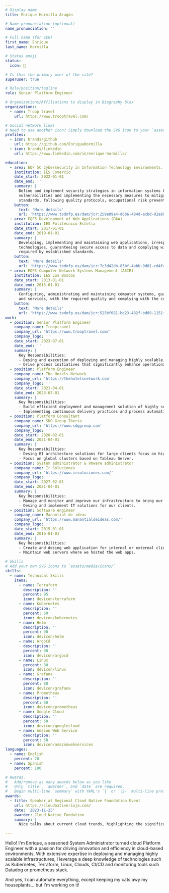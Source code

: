 ```yaml
---
# Display name
title: Enrique Hormilla Aragón

# Name pronunciation (optional)
name_pronunciation: ''

# Full name (for SEO)
first_name: Enrique 
last_name: Hormilla

# Status emoji
status:
  icon: 🙋

# Is this the primary user of the site?
superuser: true

# Role/position/tagline
role: Senior Platform Engineer

# Organizations/Affiliations to display in Biography blox
organizations:
  - name: Troop travel
    url: https://www.trooptravel.com/

# Social network links
# Need to use another icon? Simply download the SVG icon to your `assets/media/icons/` folder.
profiles:
  - icon: brands/github
    url: https://github.com/EnriqueHormilla
  - icon: brands/linkedin
    url: https://www.linkedin.com/in/enrique-hormilla/

education:
  - area: EQF 5C Cybersecurity in Information Technology Environments.
    institution: IES Comercio
    date_start: 2022-01-01
    date_end: ''
    summary: | 
      Define and implement security strategies in information systems by performing cybersecurity diagnostics, identifying
      vulnerabilities and implementing the necessary measures to mitigate them by applying current regulations and industry
      standards, following quality protocols, occupational risk prevention and environmental respect.    
    button:
      text: 'More details'
      url: 'https://www.todofp.es/dam/jcr:259e09a4-d6b6-484d-acbd-02a898590f49/ce-gs-ciberseguridad-entornos-tecnologias-de-la-informacion.pdf'
  - area: EQF5 Development of Web Applications (DAW)
    institution: IES Politécnico Estella
    date_start: 2017-01-01
    date_end: 2019-01-01
    summary: |    
      Developing, implementing and maintaining web applications, irrespective of the model used and using specific
      technologies, guaranteeing secure access to data and complying with the accessibility, usability and quality criteria
      required by established standards.     
    button:
      text: 'More details'
      url: 'https://www.todofp.es/dam/jcr:7c3d42db-83bf-4abb-9d81-cd4f41fe1a1a/n-tsdesarrolloaplicacionesweben-pdf.pdf'      
  - area: EQF5 Computer Network Systems Management (ASIR)
    institution: IES Los Boscos
    date_start: 2013-01-01
    date_end: 2015-01-01
    summary: |
      Configuring, administrating and maintaining computer systems, guaranteeing system functionality, integrity of resources
      and services, with the required quality and complying with the current legislation 
    button:
      text: 'More details'
      url: 'https://www.todofp.es/dam/jcr:525bf081-bd23-482f-bd89-1151f2498373/n-tsadministracionsistemasinformaticosreden-pdf.pdf'
work:
  - position: Senior Platform Engineer
    company_name: Trooptravel
    company_url: 'https://www.trooptravel.com/'
    company_logo: ''
    date_start: 2023-07-01
    date_end: ''
    summary: |
      Key Responsibilities:
      - Desing and execution of deploying and managing highly scalable, cloud-based infrastructures utilizing Kubernetes, applying GitOps principles to ensure consistent and reliable operations
      - Drive process initiatives that significantly enhance operational workflows and software development life cycle, resulting in improved efficiency and a marked reduction in release cycles.
  - position: Platform Engineer
    company_name: The Hotels Network
    company_url: 'https://thehotelsnetwork.com'
    company_logo: ''
    date_start: 2021-04-01
    date_end: 2023-07-01
    summary: |
      Key Responsibilities:   
      - Build efficient deployment and management solution of highly scalable base on cloud and Kubernetes.
      - Implementing continuous delivery practices and process automation, optimizing workflows to improve efficiency and reduce release times.
  - position: Platform Consultant 
    company_name: SDG Group Iberia
    company_url: 'https://www.sdggroup.com'
    company_logo: ''
    date_start: 2020-02-01
    date_end: 2021-04-01
    summary: |
      Key Responsibilities:   
      - Desing BI architecture solutions for large clients focus on high availability and governance.
      - Focus on global clusters based on Tableau Server.
  - position: System administrator & Vmware administrator
    company_name: Ir Soluciones
    company_url: 'https://www.irsoluciones.com/'
    company_logo: ''
    date_start: 2027-02-01
    date_end: 2021-04-01
    summary: |
      Key Responsibilities:   
      - Manage and monitor and improve our infrastructure to bring our cloud service solutions.
      - Desing and implement IT solutions for our clients.
  - position: Software engineer
    company_name: Manantial de ideas
    company_url: 'https://www.manantialdeideas.com/'
    company_logo: ''
    date_start: 2015-01-01
    date_end: 2016-01-01
    summary: |
      Key Responsibilities:   
      - Create and desing web application for internal or external clients.
      - Maintain web servers where we hosted the web apps.        

# Skills
# Add your own SVG icons to `assets/media/icons/`
skills:
  - name: Technical Skills
    items:
      - name: Terraform
        description: ''
        percent: 95
        icon: devicon/terraform
      - name: Kubernetes
        description: ''
        percent: 60
        icon: devicon/kubernetes
      - name: Helm
        description: ''
        percent: 90
        icon: devicon/helm    
      - name: ArgoCd
        description: ''
        percent: 90
        icon: devicon/argocd        
      - name: Linux
        percent: 80
        icon: devicon/linux          
      - name: Grafana
        description: ''
        percent: 80
        icon: devicon/grafana
      - name: Prometheus
        description: ''
        percent: 60
        icon: devicon/prometheus                   
      - name: Google Cloud
        description: ''
        percent: 60
        icon: devicon/googlecloud
      - name: Amazon Web Service
        description: ''
        percent: 50
        icon: devicon/amazonwebservices
languages:
  - name: English
    percent: 70
  - name: Spanish
    percent: 100

# Awards.
#   Add/remove as many awards below as you like.
#   Only `title`, `awarder`, and `date` are required.
#   Begin multi-line `summary` with YAML's `|` or `|2-` multi-line prefix and indent 2 spaces below.
awards:
  - title: Speaker at Regional Cloud Native Foundation Event  
    url: https://cloudnativerioja.com/
    date: '2023-11-25'
    awarder: Cloud Native Fundation
    summary: |
      Nice talks about current cloud trends, highlighting the significant impact and future importance of cloud technologies in the region.

---
```

Hello! I'm Enrique, a seasoned System Administrator turned cloud Platform Engineer with a passion for driving innovation and efficiency in cloud-based environments. With extensive expertise in deploying and managing highly scalable infrastructures, I leverage a deep knowledge of technologies such as Kubernetes, Terraform, Linux, Clouds, CI/CD and monitoring tools such Datadog or prometheus stack. 

And yes, I can automate everything, except keeping my cats awy my houseplants... but I'm working on it!